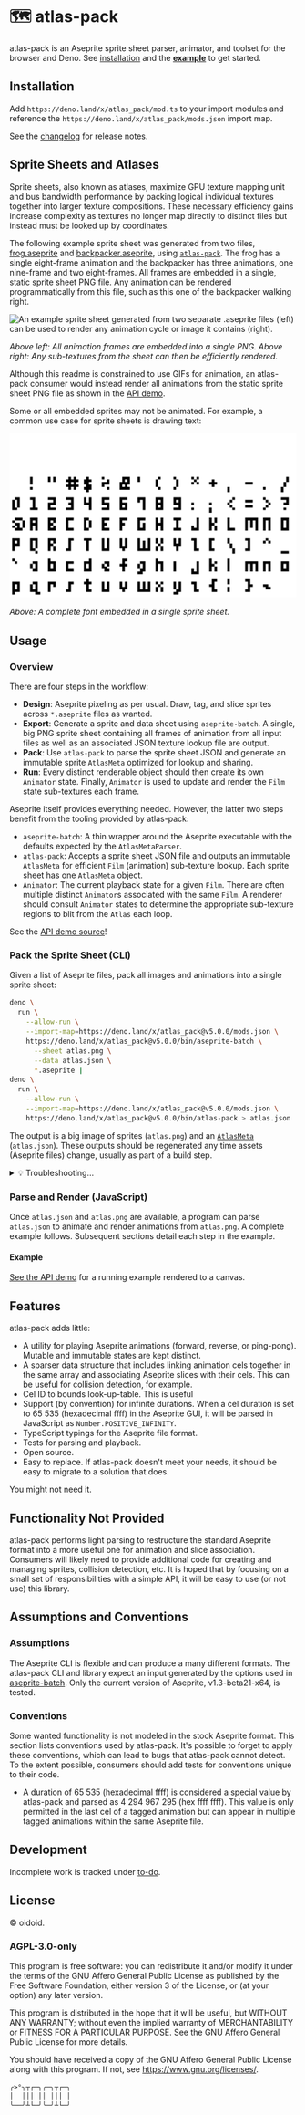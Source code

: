 # 🗺️ atlas-pack

atlas-pack is an Aseprite sprite sheet parser, animator, and toolset for the
browser and Deno. See [installation](#installation) and the
**[example](demo/index.ts)** to get started.

## Installation

Add `https://deno.land/x/atlas_pack/mod.ts` to your import modules and reference
the `https://deno.land/x/atlas_pack/mods.json` import map.

See the [changelog](docs/changelog.md) for release notes.

## Sprite Sheets and Atlases

Sprite sheets, also known as atlases, maximize GPU texture mapping unit and bus
bandwidth performance by packing logical individual textures together into
larger texture compositions. These necessary efficiency gains increase
complexity as textures no longer map directly to distinct files but instead must
be looked up by coordinates.

The following example sprite sheet was generated from two files,
[frog.aseprite](demo/frog.aseprite) and
[backpacker.aseprite](demo/backpacker.aseprite), using
[`atlas-pack`](#generate-the-atlas-cli). The frog has a single eight-frame
animation and the backpacker has three animations, one nine-frame and two
eight-frames. All frames are embedded in a single, static sprite sheet PNG file.
Any animation can be rendered programmatically from this file, such as this one
of the backpacker walking right.

![An example sprite sheet generated from two separate .aseprite files (left) can be used to render any animation cycle or image it contains (right).](docs/sheet-to-render.gif)

_Above left: All animation frames are embedded into a single PNG. Above right:
Any sub-textures from the sheet can then be efficiently rendered._

Although this readme is constrained to use GIFs for animation, an atlas-pack
consumer would instead render all animations from the static sprite sheet PNG
file as shown in the [API demo](https://atlas-pack.netlify.com).

Some or all embedded sprites may not be animated. For example, a common use case
for sprite sheets is drawing text:

![mem font sprite sheet.](https://raw.githubusercontent.com/oidoid/mem/main/dist/mem-prop-5x6-10x-sheet.png)

_Above: A complete font embedded in a single sprite sheet._

## Usage

### Overview

There are four steps in the workflow:

- **Design**: Aseprite pixeling as per usual. Draw, tag, and slice sprites
  across `*.aseprite` files as wanted.
- **Export**: Generate a sprite and data sheet using `aseprite-batch`. A single,
  big PNG sprite sheet containing all frames of animation from all input files
  as well as an associated JSON texture lookup file are output.
- **Pack**: Use `atlas-pack` to parse the sprite sheet JSON and generate an
  immutable sprite `AtlasMeta` optimized for lookup and sharing.
- **Run**: Every distinct renderable object should then create its own
  `Animator` state. Finally, `Animator` is used to update and render the `Film`
  state sub-textures each frame.

Aseprite itself provides everything needed. However, the latter two steps
benefit from the tooling provided by atlas-pack:

- `aseprite-batch`: A thin wrapper around the Aseprite executable with the
  defaults expected by the `AtlasMetaParser`.
- `atlas-pack`: Accepts a sprite sheet JSON file and outputs an immutable
  `AtlasMeta` for efficient `Film` (animation) sub-texture lookup. Each sprite
  sheet has one `AtlasMeta` object.
- `Animator`: The current playback state for a given `Film`. There are often
  multiple distinct `Animator`s associated with the same `Film`. A renderer
  should consult `Animator` states to determine the appropriate sub-texture
  regions to blit from the `Atlas` each loop.

See the [API demo source](demo/index.ts)!

### Pack the Sprite Sheet (CLI)

Given a list of Aseprite files, pack all images and animations into a single
sprite sheet:

```sh
deno \
  run \
    --allow-run \
    --import-map=https://deno.land/x/atlas_pack@v5.0.0/mods.json \
    https://deno.land/x/atlas_pack@v5.0.0/bin/aseprite-batch \
      --sheet atlas.png \
      --data atlas.json \
      *.aseprite |
deno \
  run \
    --allow-run \
    --import-map=https://deno.land/x/atlas_pack@v5.0.0/mods.json \
    https://deno.land/x/atlas_pack@v5.0.0/bin/atlas-pack > atlas.json
```

The output is a big image of sprites (`atlas.png`) and an
[`AtlasMeta`](src/AtlasMeta.ts) (`atlas.json`). These outputs should be
regenerated any time assets (Aseprite files) change, usually as part of a build
step.

<details markdown>
<summary>💡 Troubleshooting…</summary>

The tool expects Aseprite and Node.js executables to be installed and in the
system environment `PATH`. If you get a command not found error, you probably
need to revise your `PATH` before running the tool. _Something_ like:

```bash
# Add the Aseprite and Node.js binary executable folders to the command path
# lookup environment variable. Linux, macOS, and Windows operating systems all
# have the notion of system paths that are searched whenever executing a command
# in the command line terminal, although the program locations and syntaxes may
# vary.
#
# In this example for Bash on Linux, any previously set locations are searched
# first. It's usually a good idea to preserve these locations. A delimiter, `:`
# separates the second path to search,
# `/Applications/Aseprite.app/Contents/MacOS` where we hope to find an
# executable named `aseprite`. A second delimiter follows, and finally a made up
# location to Deno binaries like `deno` for purposes of example.
export PATH="$PATH:/Applications/Aseprite.app/Contents/MacOS:/path/to/deno"

# Execute the tool (the same way as noted above).
```

If the tool executes without any errors, no need to worry about changing the
`PATH`.

</details>

### Parse and Render (JavaScript)

Once `atlas.json` and `atlas.png` are available, a program can parse
`atlas.json` to animate and render animations from `atlas.png`. A complete
example follows. Subsequent sections detail each step in the example.

#### Example

[See the API demo](https://atlas-pack.netlify.com) for a running example
rendered to a canvas.

## Features

atlas-pack adds little:

- A utility for playing Aseprite animations (forward, reverse, or ping-pong).
  Mutable and immutable states are kept distinct.
- A sparser data structure that includes linking animation cels together in the
  same array and associating Aseprite slices with their cels. This can be useful
  for collision detection, for example.
- Cel ID to bounds look-up-table. This is useful
- Support (by convention) for infinite durations. When a cel duration is set to
  65 535 (hexadecimal ffff) in the Aseprite GUI, it will be parsed in JavaScript
  as `Number.POSITIVE_INFINITY`.
- TypeScript typings for the Aseprite file format.
- Tests for parsing and playback.
- Open source.
- Easy to replace. If atlas-pack doesn't meet your needs, it should be easy to
  migrate to a solution that does.

You might not need it.

## Functionality Not Provided

atlas-pack performs light parsing to restructure the standard Aseprite format
into a more useful one for animation and slice association. Consumers will
likely need to provide additional code for creating and managing sprites,
collision detection, etc. It is hoped that by focusing on a small set of
responsibilities with a simple API, it will be easy to use (or not use) this
library.

## Assumptions and Conventions

### Assumptions

The Aseprite CLI is flexible and can produce a many different formats. The
atlas-pack CLI and library expect an input generated by the options used in
[aseprite-batch](bin/aseprite-batch). Only the current version of Aseprite,
v1.3-beta21-x64, is tested.

### Conventions

Some wanted functionality is not modeled in the stock Aseprite format. This
section lists conventions used by atlas-pack. It's possible to forget to apply
these conventions, which can lead to bugs that atlas-pack cannot detect. To the
extent possible, consumers should add tests for conventions unique to their
code.

- A duration of 65 535 (hexadecimal ffff) is considered a special value by
  atlas-pack and parsed as 4 294 967 295 (hex ffff ffff). This value is only
  permitted in the last cel of a tagged animation but can appear in multiple
  tagged animations within the same Aseprite file.

## Development

Incomplete work is tracked under [to-do](docs/to-do.text).

## License

© oidoid.

### AGPL-3.0-only

This program is free software: you can redistribute it and/or modify it under
the terms of the GNU Affero General Public License as published by the Free
Software Foundation, either version 3 of the License, or (at your option) any
later version.

This program is distributed in the hope that it will be useful, but WITHOUT ANY
WARRANTY; without even the implied warranty of MERCHANTABILITY or FITNESS FOR A
PARTICULAR PURPOSE. See the GNU Affero General Public License for more details.

You should have received a copy of the GNU Affero General Public License along
with this program. If not, see <https://www.gnu.org/licenses/>.

```
╭>°╮┬┌─╮╭─╮┬┌─╮
│  │││ ││ │││ │
╰──╯┴└─╯╰─╯┴└─╯
```
